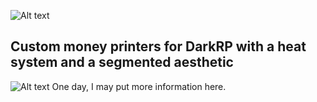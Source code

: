 ![Alt text](https://dl.dropboxusercontent.com/u/8082184/ShareX/2016/05/lcdprinters.svg)
## Custom money printers for DarkRP with a heat system and a segmented aesthetic
![Alt text](http://i.imgur.com/YAdsMBh.png)
One day, I may put more information here.

